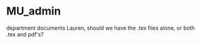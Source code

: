 # MU_admin
department documents
Lauren, should we have the .tex files alone, or both .tex and pdf's?
